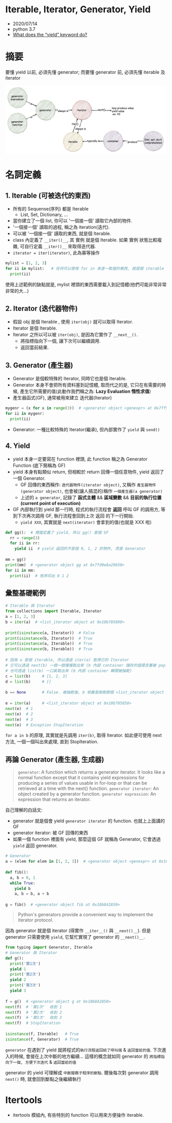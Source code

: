 # Iterable, Iterator, Generator, Yield

- 2020/07/14
- python 3.7
- [What does the “yield” keyword do?](https://stackoverflow.com/questions/231767/what-does-the-yield-keyword-do/231855#231855)



# 摘要

要懂 yield 以前, 必須先懂 generator; 而要懂 generator 前, 必須先懂 iterable 及 iterator

![generator_iterator_iterable](../img/iterator_generator.png)



# 名詞定義

## 1. Iterable (可被迭代的東西)

- 所有的 Sequense(序列) 都是 Iterable
  - List, Set, Dictionary, ...
- 當你建立了一個 list, 你可以 '一個接一個' 讀取它內部的物件.
- '一個接一個' 讀取的過程, 稱之為 iteration(迭代).
- 可以被 '一個接一個' 讀取的東西, 就是個 Iterable.
- class 內定義了 `__iter()__`, 其 實例 就是個 Iterable. 如果 實例 狀態比較複雜, 可自行定義 `__iter()__` 來取得迭代器.
- `iterator = iter(iterator)`, 此為寡等操作

```py
mylist = [1, 2, 3]
for ii in mylist:   # 任何可以使用 for in 來逐一取值的東西, 就是個 iterable (string, list, set, dict, ...)
  print(ii)
```

使用上述範例的缺點就是, mylist 裡頭的東西需要載入到記憶體(他們可能非常非常非常的大...)


## 2. Iterator (迭代器物件)

- 假設 obj 是個 Iterable , 使用 `iter(obj)` 就可以取得 Iterator.
- Iterator 是個 Iterable.
- Iterator 之所以可以被 `iter(obj)`, 是因為它實作了 `__next__()`.
    - 將指標指向下一個, 讓下次可以繼續調用.
    - 返回當前結果.

## 3. Generator (產生器)

- Generator 是個較特殊的 Iterator, 同時它也是個 Iterable.
- Generator 本身不會把所有資料塞到記憶體, 取而代之的是, 它只在有需要的時候, 產生它所需要的值(此動作我們稱之為: **Lazy Evaluation 惰性求值**)
- 產生器函式(GF), 通常被用來建立 迭代器(Iterator)

```py
mygenr = (x for x in range(3))  # <generator object <genexpr> at 0x7ff92814f450>
for ii in mygenr:
  print(ii)
```

- Generator: 一種比較特殊的 Iterator(繼承), 但內部實作了 `yield` 與 `send()`

## 4. Yield

- yield 本身一定要寫在 function 裡頭, 此 function 稱之為 Generator Function (底下簡稱為 GF)
- yield 本身有點類似 return, 但相較於 return 回傳一個任意物件, yield 返回了一個 Generator.
  - GF 回傳的東西稱作: `迭代器物件(iterator object)`, 又稱作 `產生器物件(generator object)`, 也會被(讓人搞混的)稱作 `一個產生器(a generator)`
  - 上述的 `a generator`, 記錄了 **函式主體** && **區域變數** && **目前的執行位置(current point of execution)**
- GF 內部執行到 yield 那一行時, 程式的執行流程會 **返回** 呼叫 GF 的調用方, 等到下次再次調用 GF, 執行流程會回到上次 返回 的下一行開始.
  - `yield XXX`, 其實就是 `next(iterator)` 會拿到的值(也就是 XXX 啦)

```py
def gg():  # 裡面定義了 yield, 所以 gg() 是個 GF
  rr = range(3)
  for ii in rr:
    yield ii  # yield 返回的不是個 0, 1, 2 的物件, 而是 Generator

mm = gg()
print(mm)  # <generator object gg at 0x7fd9e8a29650>
for ii in mm:
  print(ii)  # 依序印出 0 1 2
```


## 彙整基礎範例

```python
# Iterable 與 Iterator
from collections import Iterable, Iterator
a = [1, 2, 3]
b = iter(a)  # <list_iterator object at 0x10b705890>

print(isinstance(a, Iterator))  # False
print(isinstance(b, Iterator))  # True
print(isinstance(a, Iterable))  # True
print(isinstance(b, Iterable))  # True

# 因為 a 是個 iterable, 所以透過 iter(a) 取得它的 Iterator
# 它可以透過 next(b) 一個一個慢慢取出來 (b 內部 container 儲存的值隱含著被 pop 掉了)
# 也可透過 list(b) 一口氣取出來 (b 內部 container 瞬間被抽乾)
c = list(b)     # [1, 2, 3]
d = list(b)     # []

b == None       # False. 被抽乾後, b 依舊是剛剛那個 <list_iterator object at 0x10b705890>

e = iter(a)     # <list_iterator object at 0x10b705850>
next(e)  # 1
next(e)  # 2
next(e)  # 3
next(e)  # Exception StopIteration
```

`for a in b` 的原理, 其實就是先調用 `iter(b)`, 取得 Iterator. 如此便可使用 next 方法, 一個一個叫出來處理, 直到 StopIteration.



## 再論 Generator (產生器, 生成器)

> `generator`: A function which returns a generator iterator. It looks like a normal function except that it contains yield expressions for producing a series of values usable in for-loop or that can be retrieved at a time with the next() function.
> `generator iterator`: An object created by a generator function.
> `generator expression`: An expression that returns an iterator.

自己理解的白話文:

- generator 就是個會 yield `generator iterator` 的 function. 也就上上面講的 GF
- generator iterator: 被 GF 回傳的東西
- 如果一個 function 裡面有 yield, 那麼這個 GF 就稱為 Generator, 它會透過 `yield` 返回 generator.

```python
# Generator
a = (elem for elem in [1, 2, 3])  # <generator object <genexpr> at 0x10b842950>

def fib():
  a, b = 0, 1
  while True:
    yield b
    a, b = b, a + b

g = fib()  # <generator object fib at 0x10b842850>
```

> Python's generators provide a convenient way to implement the iterator protocol.

因為 generator 就是個 iterator (得實作 `__iter__()` 與 `__next()__`). 但是 generator 只需要使用 `yield`, 它幫忙實現了 generator 的 `__next()__`.


```python
from typing import Generator, Iterable
# Generator 與 Iterator
def g():
  print('第1次')
  yield 1
  print('第2次')
  yield 2
  print('第3次')
  yield 3

f = g()  # <generator object g at 0x10b842850>
next(f)  # '第1次'  收到 1
next(f)  # '第2次'  收到 2
next(f)  # '第3次'  收到 3
next(f)  # StopIteration

isinstance(f, Iterable)   # True
isinstance(f, Generator)  # True
```

`generator` 在遇到了 yield 就將程式的`執行流程返回給了呼叫端` & `返回當前的值`. 下次進入的時候, 會接在上次中斷的地方繼續...  這樣的概念就如同 generator 的 `將指標指向下一個, 方便下次迭代` & `返回當前的值`

generator 的 yield 可理解成 `中斷服務子程序的斷點`. 爾後每次對 generator 調用 `next()` 時, 就會回到斷點之後繼續執行



# Itertools

- itertools 模組內, 有些特別的 function 可以用來方便操作 iterable.



